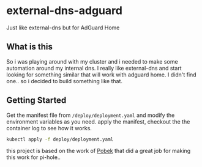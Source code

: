 # external-dns-adguard
Just like external-dns but for AdGuard Home

## What is this

So i was playing around with my cluster and i needed to make some automation around my internal dns.
I really like external-dns and start looking for something similar that will work with adguard home.
I didn't find one.. so i decided to build something like that.

## Getting Started

Get the manifest file from ```/deploy/deployment.yaml``` and modify the environment variables as you need.
apply the manifest, checkout the the container log to see how it works.

```bash
kubectl apply -f deploy/deployment.yaml
```

this project is based on the work of [Pobek](https://github.com/Pobek/external-dns-pihole) that did a great job for making this work for pi-hole..
